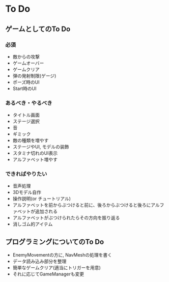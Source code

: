 # To Do

## ゲームとしてのTo Do

### 必須

- 敵からの攻撃
- ゲームオーバー
- ゲームクリア
- 弾の発射制限(ゲージ)
- ポーズ時のUI
- Start時のUI

### あるべき・やるべき

- タイトル画面
- ステージ選択
- 音
- ギミック
- 敵の種類を増やす
- ステージやUI, モデルの装飾
- スタミナ切れのUI表示
- アルファベット増やす

### できればやりたい

- 音声処理
- 3Dモデル自作
- 操作説明(or チュートリアル)
- アルファベットを前からぶつけると前に、後ろからぶつけると後ろにアルファベットが追加される
- アルファベットがぶつけられたらその方向を振り返る
- 消しゴム的アイテム


## プログラミングについてのTo Do

- EnemyMovementの方に, NavMeshの処理を書く
- データ読み込み部分を整理
- 簡単なゲームクリア(適当にトリガーを用意)
- それに応じてGameManagerも変更
